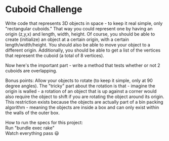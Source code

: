 # Cuboid Challenge

Write code that represents 3D objects in space - to keep it real simple, only "rectangular cuboids." That way you could represent one by having an origin (z,y,x) and length, width, height. Of course, you should be able to create (initialize) an object at a certain origin, with a certain length/width/height. You should also be able to move your object to a different origin. Additionally, you should be able to get a list of the vertices that represent the cuboid (a total of 8 vertices). 

Now here's the important part - write a method that tests whether or not 2 cuboids are overlapping. 

Bonus points:
Allow your objects to rotate (to keep it simple, only at 90 degree angles). The "tricky" part about the rotation is that - imagine the origin is walled - a rotation of an object that is up against a corner would also require the object to shift if you are rotating the object around its origin. This restriction exists because the objects are actually part of a bin packing algorithm - meaning the objects are inside a box and can only exist within the walls of the outer box. 

How to run the specs for this project:  
Run "bundle exec rake"  
Watch everything pass :smiley:



